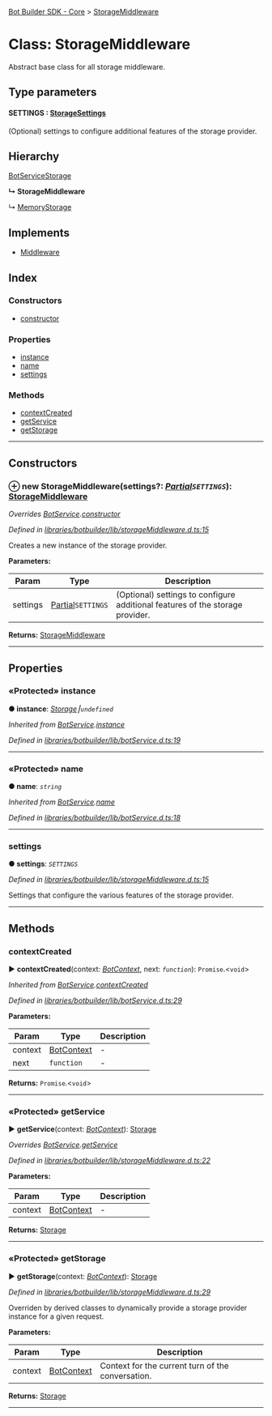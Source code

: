 [Bot Builder SDK - Core](../README.md) > [StorageMiddleware](../classes/botbuilder.storagemiddleware.md)



# Class: StorageMiddleware


Abstract base class for all storage middleware.

## Type parameters
#### SETTINGS :  [StorageSettings](../interfaces/botbuilder.storagesettings.md)

(Optional) settings to configure additional features of the storage provider.

## Hierarchy


 [BotService](botbuilder.botservice.md)[Storage](../interfaces/botbuilder.storage.md)

**↳ StorageMiddleware**

↳  [MemoryStorage](botbuilder.memorystorage.md)










## Implements

* [Middleware](../interfaces/botbuilder.middleware.md)

## Index

### Constructors

* [constructor](botbuilder.storagemiddleware.md#constructor)


### Properties

* [instance](botbuilder.storagemiddleware.md#instance)
* [name](botbuilder.storagemiddleware.md#name)
* [settings](botbuilder.storagemiddleware.md#settings)


### Methods

* [contextCreated](botbuilder.storagemiddleware.md#contextcreated)
* [getService](botbuilder.storagemiddleware.md#getservice)
* [getStorage](botbuilder.storagemiddleware.md#getstorage)



---
## Constructors
<a id="constructor"></a>


### ⊕ **new StorageMiddleware**(settings?: *[Partial]()`SETTINGS`*): [StorageMiddleware](botbuilder.storagemiddleware.md)


*Overrides [BotService](botbuilder.botservice.md).[constructor](botbuilder.botservice.md#constructor)*

*Defined in [libraries/botbuilder/lib/storageMiddleware.d.ts:15](https://github.com/Microsoft/botbuilder-js/blob/a28edbb/libraries/botbuilder/lib/storageMiddleware.d.ts#L15)*



Creates a new instance of the storage provider.


**Parameters:**

| Param | Type | Description |
| ------ | ------ | ------ |
| settings | [Partial]()`SETTINGS`   |  (Optional) settings to configure additional features of the storage provider. |





**Returns:** [StorageMiddleware](botbuilder.storagemiddleware.md)

---


## Properties
<a id="instance"></a>

### «Protected» instance

**●  instance**:  *[Storage](../interfaces/botbuilder.storage.md)⎮`undefined`* 

*Inherited from [BotService](botbuilder.botservice.md).[instance](botbuilder.botservice.md#instance)*

*Defined in [libraries/botbuilder/lib/botService.d.ts:19](https://github.com/Microsoft/botbuilder-js/blob/a28edbb/libraries/botbuilder/lib/botService.d.ts#L19)*





___

<a id="name"></a>

### «Protected» name

**●  name**:  *`string`* 

*Inherited from [BotService](botbuilder.botservice.md).[name](botbuilder.botservice.md#name)*

*Defined in [libraries/botbuilder/lib/botService.d.ts:18](https://github.com/Microsoft/botbuilder-js/blob/a28edbb/libraries/botbuilder/lib/botService.d.ts#L18)*





___

<a id="settings"></a>

###  settings

**●  settings**:  *`SETTINGS`* 

*Defined in [libraries/botbuilder/lib/storageMiddleware.d.ts:15](https://github.com/Microsoft/botbuilder-js/blob/a28edbb/libraries/botbuilder/lib/storageMiddleware.d.ts#L15)*



Settings that configure the various features of the storage provider.




___


## Methods
<a id="contextcreated"></a>

###  contextCreated

► **contextCreated**(context: *[BotContext](../interfaces/botbuilder.__global.botcontext.md)*, next: *`function`*): `Promise`.<`void`>



*Inherited from [BotService](botbuilder.botservice.md).[contextCreated](botbuilder.botservice.md#contextcreated)*

*Defined in [libraries/botbuilder/lib/botService.d.ts:29](https://github.com/Microsoft/botbuilder-js/blob/a28edbb/libraries/botbuilder/lib/botService.d.ts#L29)*



**Parameters:**

| Param | Type | Description |
| ------ | ------ | ------ |
| context | [BotContext](../interfaces/botbuilder.__global.botcontext.md)   |  - |
| next | `function`   |  - |





**Returns:** `Promise`.<`void`>





___

<a id="getservice"></a>

### «Protected» getService

► **getService**(context: *[BotContext](../interfaces/botbuilder.__global.botcontext.md)*): [Storage](../interfaces/botbuilder.storage.md)



*Overrides [BotService](botbuilder.botservice.md).[getService](botbuilder.botservice.md#getservice)*

*Defined in [libraries/botbuilder/lib/storageMiddleware.d.ts:22](https://github.com/Microsoft/botbuilder-js/blob/a28edbb/libraries/botbuilder/lib/storageMiddleware.d.ts#L22)*



**Parameters:**

| Param | Type | Description |
| ------ | ------ | ------ |
| context | [BotContext](../interfaces/botbuilder.__global.botcontext.md)   |  - |





**Returns:** [Storage](../interfaces/botbuilder.storage.md)





___

<a id="getstorage"></a>

### «Protected» getStorage

► **getStorage**(context: *[BotContext](../interfaces/botbuilder.__global.botcontext.md)*): [Storage](../interfaces/botbuilder.storage.md)



*Defined in [libraries/botbuilder/lib/storageMiddleware.d.ts:29](https://github.com/Microsoft/botbuilder-js/blob/a28edbb/libraries/botbuilder/lib/storageMiddleware.d.ts#L29)*



Overriden by derived classes to dynamically provide a storage provider instance for a given request.


**Parameters:**

| Param | Type | Description |
| ------ | ------ | ------ |
| context | [BotContext](../interfaces/botbuilder.__global.botcontext.md)   |  Context for the current turn of the conversation. |





**Returns:** [Storage](../interfaces/botbuilder.storage.md)





___


